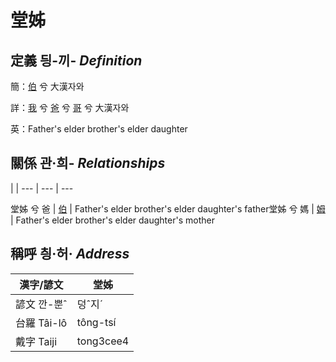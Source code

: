 # 堂姊
## 定義 딍-끼- _Definition_
簡：[伯](member10.md) 兮 大漢자와

詳：[我](member1.md) 兮 [爸](member2.md) 兮 [哥](member10.md) 兮 大漢자와

英：Father's elder brother's elder daughter

## 關係 관·희- _Relationships_

 | | 
--- | --- | --- 


堂姊 兮 爸 | [伯](member10.md) | Father's elder brother's elder daughter's father堂姊 兮 媽 | [姆](member33.md) | Father's elder brother's elder daughter's mother

## 稱呼 칑·허· _Address_

漢字/諺文 | 堂姊
--- | ---
諺文 깐-뿐ˆ | 덩ˆ지ˊ
台羅 Tâi-lô | tông-tsí
戴字 Taiji | tong3cee4


